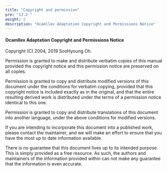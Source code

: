 ```yaml
---
title: "Copyright and permission"
pre: "13.2 "
weight: 2
description: "Ocamllex Adaptation Copyright and Permissions Notice"
---
```


#### Ocamllex Adaptation Copyright and Permissions Notice

Copyright (C) 2004, 2019 SooHyoung Oh.

Permission is granted to make and distribute verbatim copies of this manual provided the copyright notice and this permission notice are preserved on all copies.

Permission is granted to copy and distribute modified versions of this document under the conditions for verbatim copying, provided that this copyright notice is included exactly as in the original, and that the entire resulting derived work is distributed under the terms of a permission notice identical to this one.

Permission is granted to copy and distribute translations of this document into another language, under the above conditions for modified versions.

If you are intending to incorporate this document into a published work, please contact the maintainer, and we will make an effort to ensure that you have the most up to date information available.

There is no guarantee that this document lives up to its intended purpose. This is simply provided as a free resource. As such, the authors and maintainers of the information provided within can not make any guarantee that the information is even accurate.
